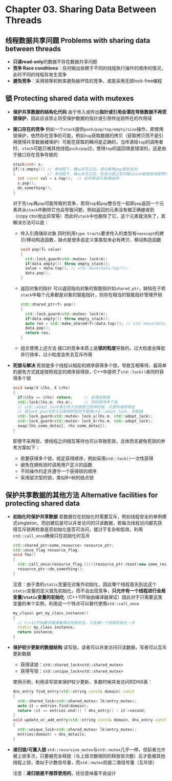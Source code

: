 # Chapter 03. Sharing Data Between Threads

## 线程数据共享问题 Problems with sharing data between threads

- **只读read-only**的数据不存在数据共享问题
- **竞争 Race conditions**：任何输出依赖于不同的线程执行操作的顺序的情况，此时不同的线程存发生竞争
- **避免竞争**：采用锁等机制来避免破坏性的竞争，或是采用无锁lock-free编程

## 锁 Protecting shared data with mutexes

- **保护共享数据的结构化代码**
  由于传入或传出**指针或引用会潜在导致数据不再受锁保护**，因此应该禁止将受保护数据的指针或引用传出锁所在的作用域
- **接口存在的竞争**
  例如一个`stack`提供`push/pop/top/empty/size`操作，即使用锁保护，依然存在竞争的可能，例如`top`获取数据的拷贝（获取拷贝而不是引用使得共享数据被保护）可能在获取的瞬间是正确的，当传递给`top`的调用者时，`stack`可能已被其他线程`push/pop`过，使得`top`的返回值是错误的，这是由于接口存在竞争导致的

    ```cpp
    stack<int> s;
    if(!s.empty()) // 单线程下，确认非空之后，读元素再pop是安全的
    {              // 多线程下，确认非空之后，在读元素之前可能stack被其他线程修改变空
      int const val = s.top();  // 此时再读元素是UB的
      s.pop();
      do_something();
    }
    ```
  
  对于先`top`再`pop`可能导致的竞争，若将`top`和`pop`整合在一起即`pop`返回一个元素并从`stack`中删除它也会导致问题，例如返回的元素没有被正确接收到（copy ctor抛出异常等）而此时`stack`中也删除了它，这个元素就消失了，其解决方法可以是：

  - 传入引用储存对象
    同时利用`type traits`要求传入的类型有`noexcept`的拷贝/移动构造函数，缺点是很多自定义类类型未必有拷贝、移动构造函数

    ```cpp
    void pop(T& value)
    {
      std::lock_guard<std::mutex> lock(m);
      if(data.empty()) throw empty_stack();
      value = data.top(); // std::move(data.top());
      data.pop();
    }
    ```

  - 返回对象的指针
    可以返回指向对象的智能指针如`shared_ptr`，缺陷在于若`stack`中每个元素都是对象的智能指针，则存在相当的智能指针管理开销

    ```cpp
    std::shared_ptr<T> pop()
    {
      std::lock_guard<std::mutex> lock(m);
      if(data.empty()) throw empty_stack();
      auto res = std::make_shared<T>(data.top()); // std::move(data.top())
      data.pop();
      return res;
    }
    ```

  - 组合使用上述方法
    接口的竞争本质上是**锁的粒度**导致的，过大粒度会降低并行效率，过小粒度会失去互斥作用

- **死锁与解决**
  死锁是多个线程以相反的顺序获得多个锁，导致互相等待，最简单的避免方式就是按照规定的顺序获得锁，C++中提供了`std::lock()`来同时获得多个锁

    ```cpp
    void swap(X &lhs, X &rhs)
    {
      if(&lhs == &rhs) return;     // 处理自赋值
      std::lock(lhs.m, rhs.m);     // 同时获得多个锁
      // std::adopt_lock表示传入的锁是已获得的锁，只是传递所有权
      // 若lock_guard传入已获得的锁而不使用std::adopt_lock，则是UB
      std::lock_guard<std::mutex> lock_a(lhs.m, std::adopt_lock);
      std::lock_guard<std::mutex> lock_b(rhs.m, std::adopt_lock);
      swap(lhs.some_detail, rhs.some_detail);
    }
    ```

  即使不采用锁，使线程之间相互等待也可以导致死锁，总体而言避免死锁的参考方案如下：
  - 若要获得多个锁，规定获得顺序，例如采用`std::lock()`一次性获得
  - 避免在拥有锁时调用用户定义的函数
  - 不同操作约定并遵守一个获得锁的顺序
  - 采用层次型的锁，类似B+树的结点锁

## 保护共享数据的其他方法 Alternative facilities for protecting shared data

- **初始化时保护共享数据**
  若数据仅在初始化时需要互斥，例如线程安全的单例模式singleton，而创建后是可以并发访问的只读数据，若每次线程访问都先获得互斥锁再检查是否初始化是否可访问，就过于复杂和低效，利用`std::call_once`确保只在初始化时互斥

    ```cpp
    std::shared_ptr<some_resource> resource_ptr;
    std::once_flag resource_flag;
    void foo()
    {
      std::call_once(resource_flag,[](){resource_ptr.reset(new some_resource);});
      resource_ptr->do_something();
    }
    ```

  注意：由于类的`static`变量在对象外初始化，因此哪个线程首先到达这个`static`变量的定义就先初始化，而不会出现竞争，**只允许有一个线程进行全局变量/`static`变量的初始化**（C++11开始由编译器保证）因此对于只需要这类变量的单个实例，利用这一个特点可以替代使用`std::call_once`

    ```cpp
    my_class& get_my_class_instance()
    {
      // C++11开始要求编译器保证线程安全，只会被一个线程初始化一次
      static my_class instance;
      return instance;
    }
    ```

- **保护较少更新的数据结构**
  读写锁，读者可以并发访问只读数据，写者可以互斥更新数据
  - 获得读锁：`std::shared_lock<std::shared_mutex>`
  - 获得写锁：`std::unique_lock<std::shared_mutex>`
  
  使用示例，利用读写锁来保护较少更新、多数时候并发访问的DNS表：

    ```cpp
    dns_entry find_entry(std::string const& domain) const
    {
      std::shared_lock<std::shared_mutex> lk(entry_mutex);
      auto it = entries.find(domain);
      return (it == entries.end()) ? dns_entry() : it->second;
    }
    void update_or_add_entry(std::string const& domain, dns_entry const& dns_details)
    {
      std::unique_lock<std::shared_mutex> lk(entry_mutex);
      entries[domain] = dns_details;
    }
    ```

- **递归锁/可重入锁**
  `std::recursive_mutex`与`std::mutex`几乎一样，但前者允许被上锁多次，只要被完全释放（与上锁次数相同的释放锁次数）后才能被其他线程上锁，类似于计数信号量，而`std::mutex`则是二值信号量（互斥锁）

  注意：**递归锁是不推荐使用的**，往往意味着不良设计
